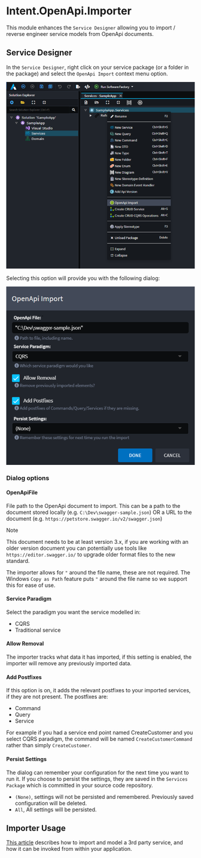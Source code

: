 ﻿# Intent.OpenApi.Importer

This module enhances the `Service Designer` allowing you to import / reverse engineer service models from OpenApi documents.

## Service Designer

In the `Service Designer`, right click on your service package (or a folder in the package) and select the `OpenApi Import` context menu option.

![Open Import context menu item](images/open-api-import-context-menu.png)

Selecting this option will provide you with the following dialog:

![OpenApi Import dialog](images/open-api-dialog.png)

### Dialog options

#### OpenApiFile

File path to the OpenApi document to import. This can be a path to the document stored locally (e.g. `C:\Dev\swagger-sample.json`) OR a URL to the document (e.g. `https://petstore.swagger.io/v2/swagger.json`)

> [!NOTE]
>
> This document needs to be at least version 3.x, if you are working with an older version document you can potentially use tools like `https://editor.swagger.io/` to upgrade older format files to the new standard.

The importer allows for `"` around the file name, these are not required. The Windows `Copy as Path` feature puts `"` around the file name so we support this for ease of use.

#### Service Paradigm

Select the paradigm you want the service modelled in:

- CQRS
- Traditional service

#### Allow Removal

The importer tracks what data it has imported, if this setting is enabled, the importer will remove any previously imported data.

#### Add Postfixes

If this option is on, it adds the relevant postfixes to your imported services, if they are not present. The postfixes are:

- Command
- Query
- Service

For example if you had a service end point named CreateCustomer and you select CQRS paradigm, the command will be named `CreateCustomerCommand` rather than simply `CreateCustomer`.

#### Persist Settings

The dialog can remember your configuration for the next time you want to run it. If you choose to persist the settings, they are saved in the `Services Package` which is committed in your source code repository.

- `(None)`,  settings will not be persisted and remembered. Previously saved configuration will be deleted.
- `All`, All settings will be persisted.

## Importer Usage

[This article](
https://docs.intentarchitect.com/articles/application-development/modelling/services-designer/invoking-http-endpoints/invoking-http-endpoints.html#service-proxy-for-a-3rd-party-service) describes how to import and model a 3rd party service, and how it can be invoked from within your application.
